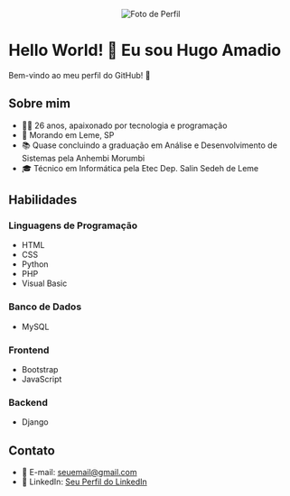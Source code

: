 <p align="center">
  <img src="sua-imagem.jpg" alt="Foto de Perfil">
</p>

# Hello World! 👋 Eu sou Hugo Amadio

Bem-vindo ao meu perfil do GitHub! 🚀

## Sobre mim
- 👨‍💻 26 anos, apaixonado por tecnologia e programação
- 🏡 Morando em Leme, SP
- 📚 Quase concluindo a graduação em Análise e Desenvolvimento de Sistemas pela Anhembi Morumbi
- 🎓 Técnico em Informática pela Etec Dep. Salin Sedeh de Leme

## Habilidades
### Linguagens de Programação
- HTML
- CSS
- Python
- PHP
- Visual Basic

### Banco de Dados
- MySQL

### Frontend
- Bootstrap
- JavaScript

### Backend
- Django

## Contato
- 📧 E-mail: seuemail@gmail.com
- 📱 LinkedIn: [Seu Perfil do LinkedIn](https://www.linkedin.com/in/seuperfil)
